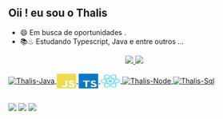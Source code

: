 ## Oii ! eu sou o Thalis 

- 😄 Em busca de oportunidades .
- 📚♨ Estudando Typescript, Java e entre outros ...


<div align="center">
  <a href="https://github.com/Thalis1999">
  <img height="180em" src="https://github-readme-stats.vercel.app/api?username=Thalis1999&show_icons=true&theme=tokyonight&include_all_commits=true&count_private=true"/>
  <img height="180em" src="https://github-readme-stats.vercel.app/api/top-langs/?username=Thalis1999&layout=compact&langs_count=7&theme=tokyonight"/>
</div>
<div style="display: inline_block"><br>
    <img align="center" alt="Thalis-Java" height="30" width="40" 
src=https://icongr.am/devicon/java-original.svg?size=128&color=currentColor">
  <img align="center" alt="Thalis-Js" height="30" width="40" src="https://raw.githubusercontent.com/devicons/devicon/master/icons/javascript/javascript-plain.svg">
  <img align="center" alt="Thalis-Ts" height="30" width="40" src="https://raw.githubusercontent.com/devicons/devicon/master/icons/typescript/typescript-plain.svg">
  <img align="center" alt="Thalis-React" height="30" width="40" src="https://raw.githubusercontent.com/devicons/devicon/master/icons/react/react-original.svg">
  <img align="center" alt="Thalis-Node" height="30" width="40" 
src="https://icongr.am/devicon/nodejs-original.svg?size=128&color=currentColor">
    <img align="center" alt="Thalis-Sql" height="30" width="40" 
src="https://icongr.am/devicon/mysql-original.svg?size=128&color=currentColor">
</div>
                                                                              
##                                                                            

<div>
     <a href="https://instagram.com/ithalis_souza/" target="_blank"><img src="https://img.shields.io/badge/-Instagram-%23E4405F?style=for-the-badge&logo=instagram&logoColor=white" target="_blank"></a>
  <a href = "mailto:contatorthalissouzadev@outlook.com"><img src="https://img.shields.io/badge/-Gmail-%23333?style=for-the-badge&logo=gmail&logoColor=white" target="_blank"></a>
  <a href="https://www.linkedin.com/in/thalissonsouza/" target="_blank"><img src="https://img.shields.io/badge/-LinkedIn-%230077B5?style=for-the-badge&logo=linkedin&logoColor=white" target="_blank"></a> 
</div>                                                                                  
                                                            
